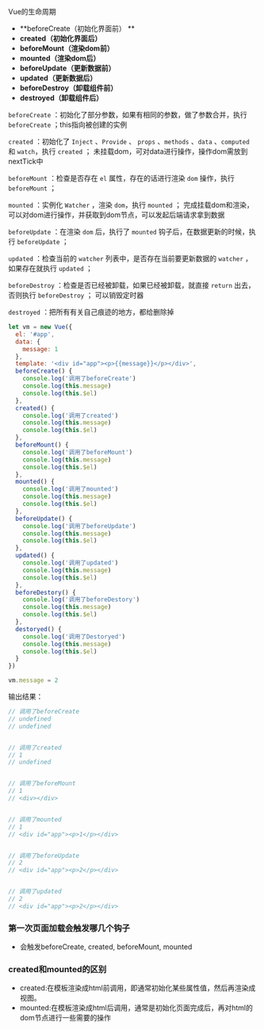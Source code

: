 Vue的生命周期

- **beforeCreate（初始化界面前） **
- **created（初始化界面后）**
- **beforeMount（渲染dom前）**
- **mounted（渲染dom后）**
- **beforeUpdate（更新数据前）**
- **updated（更新数据后）**
- **beforeDestroy（卸载组件前）**
- **destroyed（卸载组件后）**

`beforeCreate` ：初始化了部分参数，如果有相同的参数，做了参数合并，执行 `beforeCreate` ；this指向被创建的实例

`created` ：初始化了 `Inject` 、`Provide` 、 `props` 、`methods` 、`data` 、`computed` 和 `watch`，执行 `created` ；
                    未挂载dom，可对data进行操作，操作dom需放到nextTick中

`beforeMount` ：检查是否存在 `el` 属性，存在的话进行渲染 `dom` 操作，执行 `beforeMount` ；

`mounted` ：实例化 `Watcher` ，渲染 `dom`，执行 `mounted` ；
     完成挂载dom和渲染，可以对dom进行操作，并获取到dom节点，可以发起后端请求拿到数据

`beforeUpdate` ：在渲染 `dom` 后，执行了 `mounted` 钩子后，在数据更新的时候，执行 `beforeUpdate` ；

`updated` ：检查当前的 `watcher` 列表中，是否存在当前要更新数据的 `watcher` ，如果存在就执行 `updated` ；

`beforeDestroy` ：检查是否已经被卸载，如果已经被卸载，就直接 `return` 出去，否则执行 `beforeDestroy` ；								可以销毁定时器

`destroyed` ：把所有有关自己痕迹的地方，都给删除掉


```js
let vm = new Vue({
  el: '#app',
  data: {
    message: 1
  },
  template: '<div id="app"><p>{{message}}</p></div>',
  beforeCreate() {
    console.log('调用了beforeCreate')
    console.log(this.message)
    console.log(this.$el)
  },
  created() {
    console.log('调用了created')
    console.log(this.message)
    console.log(this.$el)
  },
  beforeMount() {
    console.log('调用了beforeMount')
    console.log(this.message)
    console.log(this.$el)
  },
  mounted() {
    console.log('调用了mounted')
    console.log(this.message)
    console.log(this.$el)
  },
  beforeUpdate() {
    console.log('调用了beforeUpdate')
    console.log(this.message)
    console.log(this.$el)
  },
  updated() {
    console.log('调用了updated')
    console.log(this.message)
    console.log(this.$el)
  },
  beforeDestory() {
    console.log('调用了beforeDestory')
    console.log(this.message)
    console.log(this.$el)
  },
  destoryed() {
    console.log('调用了Destoryed')
    console.log(this.message)
    console.log(this.$el)
  }
})

vm.message = 2
```

输出结果：

```js
// 调用了beforeCreate
// undefined
// undefined


// 调用了created
// 1
// undefined


// 调用了beforeMount
// 1
// <div></div>


// 调用了mounted
// 1
// <div id="app"><p>1</p></div>


// 调用了beforeUpdate
// 2
// <div id="app"><p>2</p></div>


// 调用了updated
// 2
// <div id="app"><p>2</p></div>
```

### 第一次页面加载会触发哪几个钩子

- 会触发beforeCreate, created, beforeMount, mounted

### created和mounted的区别

- created:在模板渲染成html前调用，即通常初始化某些属性值，然后再渲染成视图。
- mounted:在模板渲染成html后调用，通常是初始化页面完成后，再对html的dom节点进行一些需要的操作